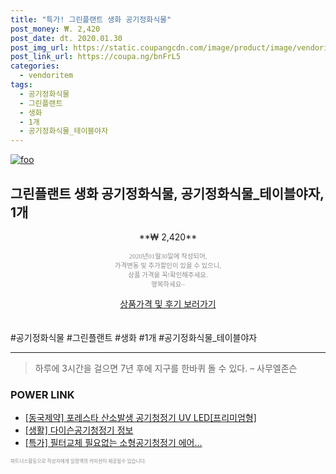 ```yaml
--- 
title: "특가! 그린플랜트 생화 공기정화식물" 
post_money: ₩. 2,420 
post_date: dt. 2020.01.30 
post_img_url: https://static.coupangcdn.com/image/product/image/vendoritem/2017/05/16/3038487691/510e12fd-5d9a-40fc-82db-91ed01b7e61e.jpg 
post_link_url: https://coupa.ng/bnFrL5 
categories: 
  - vendoritem 
tags: 
  - 공기정화식물 
  - 그린플랜트 
  - 생화 
  - 1개 
  - 공기정화식물_테이블야자 
--- 
```

[![foo](https://static.coupangcdn.com/image/product/image/vendoritem/2017/05/16/3038487691/510e12fd-5d9a-40fc-82db-91ed01b7e61e.jpg)](https://coupa.ng/bnFrL5) 

## 그린플랜트 생화 공기정화식물, 공기정화식물_테이블야자, 1개 
<p style="text-align: center;">**₩ 2,420**</p> 
<p style="text-align: center;"><span style="color: #898c8f; font-family: Georgia,Times,serif; font-size: 0.75em;">2020년01월30일에 작성되어, <br>가격변동 및 추가할인이 있을 수 있으니,<br> 상품 가격을 꼭!확인해주세요.<br>행복하세요~</span> 
</p>	 
<div markdown="0" style="text-align: center;"><a href="https://coupa.ng/bnFrL5" class="btn btn--success">상품가격 및 후기 보러가기</a></div> 
<br><br> 
  #공기정화식물 #그린플랜트 #생화 #1개 #공기정화식물_테이블야자 
<hr> 

> 하루에 3시간을 걸으면 7년 후에 지구를 한바퀴 돌 수 있다. – 사무엘존슨 


### POWER LINK

* <a href="https://blog.naver.com/fasyy4321/221789705048" target="_blank">[동국제약] 포레스타 산소발생 공기청정기 UV LED[프리미엄형]</a>
* <a href="https://blog.naver.com/santokki14/221768552371" target="_blank"> [생활] 다이슨공기청정기 정보 </a>
* <a href="https://blog.naver.com/sakai111/221790656081" target="_blank">[특가] 필터교체 필요없는 소형공기청정기 에어...</a>

<span style="color: #898c8f; font-family: Georgia,Times,serif; font-size: 0.55em;">파트너스활동으로 작성자에게 일정액의 커미션이 제공될수 있습니다.</span> 

